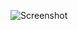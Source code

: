 ![Screenshot](https://raw.githubusercontent.com/Cryakl/Ultimate-RAT-Collection/refs/heads/main/BlueBananaRat/Screenshot.png)
